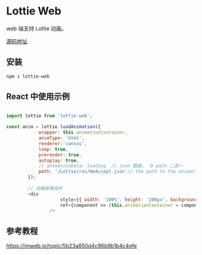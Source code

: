 # Lottie Web

web 端支持 Lottie 动画。

[源码地址](https://github.com/airbnb/lottie-web)

## 安装

```sh
npm i lottie-web
```

## React 中使用示例

```js

import lottie from 'lottie-web';

const anim = lottie.loadAnimation({
            wrapper: this.animationContainer,
            animType: 'html',
            renderer:'canvas',
            loop: true,
            prerender: true,
            autoplay: true,
            // animationData: loading  // json 数据， 与 path 二选一
            path: '/Lottie/res/WeAccept.json'// the path to the animation json 请求 json 服务器端地址，外部资源有跨域问题
        });
        
        // 动画承载组件
        <div
                    style={{ width: '100%', height: '200px', backgroundColor: '#fff', position: 'relative' }}
                    ref={component => (this.animationContainer = component)}
                />
```

## 参考教程
https://imweb.io/topic/5b23a850d4c96b9b1b4c4efe
